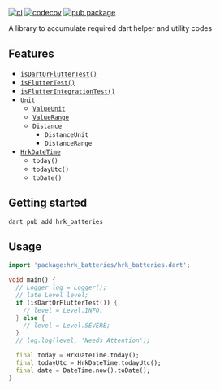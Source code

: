 [![ci](https://github.com/hrishikesh-kadam/hrk_batteries.dart/actions/workflows/ci.yaml/badge.svg)](https://github.com/hrishikesh-kadam/hrk_batteries.dart/actions/workflows/ci.yaml)
[![codecov](https://codecov.io/gh/hrishikesh-kadam/hrk_batteries.dart/branch/main/graph/badge.svg)](https://codecov.io/gh/hrishikesh-kadam/hrk_batteries.dart)
[![pub package](https://img.shields.io/pub/v/hrk_batteries.svg)](https://pub.dev/packages/hrk_batteries)

A library to accumulate required dart helper and utility codes

## Features

- [`isDartOrFlutterTest()`]
- [`isFlutterTest()`]
- [`isFlutterIntegrationTest()`]
- [`Unit`]
  - [`ValueUnit`]
  - [`ValueRange`]
  - [`Distance`]
    - `DistanceUnit`
    - `DistanceRange`
- [`HrkDateTime`]
  - `today()`
  - `todayUtc()`
  - `toDate()`

## Getting started

```console
dart pub add hrk_batteries
```

## Usage

```dart
import 'package:hrk_batteries/hrk_batteries.dart';

void main() {
  // Logger log = Logger();
  // late Level level;
  if (isDartOrFlutterTest()) {
    // level = Level.INFO;
  } else {
    // level = Level.SEVERE;
  }
  // log.log(level, 'Needs Attention');

  final today = HrkDateTime.today();
  final todayUtc = HrkDateTime.todayUtc();
  final date = DateTime.now().toDate();
}
```

[`isDartOrFlutterTest()`]: lib/src/common_test/common_test.dart
[`isFlutterTest()`]: lib/src/flutter_test/flutter_test.dart
[`isFlutterIntegrationTest()`]: lib/src/flutter_test/flutter_test.dart
[`Unit`]: lib/src/unit/unit.dart
[`ValueUnit`]: lib/src/unit/value_unit.dart
[`ValueRange`]: lib/src/unit/value_range.dart
[`Distance`]: lib/src/unit/distance.dart
[`HrkDateTime`]: lib/src/extension/date_time.dart
